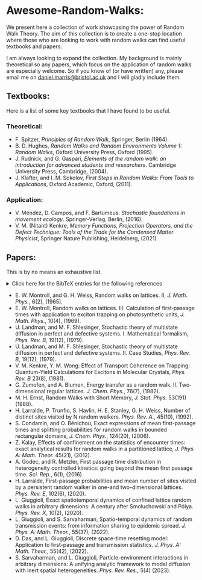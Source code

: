 # Awesome-Random-Walks:
We present here a collection of work showcasing the power of Random Walk Theory. The aim of this collection is to create a one-stop location where those who are looking to work with 
random walks can find useful textbooks and papers.

I am always looking to expand the collection. My background is mainly theoretical so any papers, which focus on the application of random walks are especially welcome. So if you know of (or have written) any, please email me on daniel.marris@bristol.ac.uk and I will gladly include them. 

## Textbooks:
Here is a list of some key textbooks that I have found to be useful.
### Theoretical:
+ F. Spitzer, *Principles of Random Walk*, Springer, Berlin (1964).
+ B. D. Hughes, *Random Walks and Random Environments Volume 1: Random Walks*, Oxford University Press, Oxford (1995).
+ J. Rudnick, and G. Gaspari, *Elements of the random walk: an introduction for advanced students and researchers*. Cambridge University Press, Cambridge, (2004).
+ J. Klafter, and I. M. Sokolov, *First Steps in Random Walks: From Tools to Applications*, Oxford Academic, Oxford, (2011).

### Application:
+ V. Méndez, D. Campos, and F. Bartumeus. *Stochastic foundations in movement ecology*. Springer-Verlag, Berlin, (2016).
+ V. M. (Nitant) Kenkre, *Memory Functions, Projection Operators, and the Defect Technique: Tools of the Trade for the Condensed Matter Physicist*, Springer Nature Publishing, Heidelberg, (2021)

## Papers: 
This is by no means an exhaustive list.

<details>
<summary>Click here for the BibTeX entries for the following references </summary>
<br>
@article{montroll1965random,<br>
&nbsp;&nbsp;&nbsp; title={Random walks on lattices. II}, <br>
&nbsp;&nbsp;&nbsp; author={Montroll, Elliott W and Weiss, George H},<br>
&nbsp;&nbsp;&nbsp; journal={Journal of Mathematical Physics},<br>
&nbsp;&nbsp;&nbsp; volume={6},<br>
&nbsp;&nbsp;&nbsp; number={2},<br>
&nbsp;&nbsp;&nbsp; pages={167--181},<br>
&nbsp;&nbsp;&nbsp; year={1965},<br>
&nbsp;&nbsp;&nbsp; publisher={American Institute of Physics}<br>
}

@article{montroll1969random,<br>
&nbsp;&nbsp;&nbsp; title={Random walks on lattices. III. Calculation of first-passage times with application to exciton trapping on photosynthetic units},<br>
&nbsp;&nbsp;&nbsp; author={Montroll, Elliott W},<br>
&nbsp;&nbsp;&nbsp; journal={Journal of Mathematical Physics},<br>
&nbsp;&nbsp;&nbsp; volume={10},<br>
&nbsp;&nbsp;&nbsp; number={4},<br>
&nbsp;&nbsp;&nbsp; pages={753--765},<br>
&nbsp;&nbsp;&nbsp; year={1969},<br>
&nbsp;&nbsp;&nbsp; publisher={American Institute of Physics} }<br>
}

@article{landman1979stochastic,<br>
&nbsp;&nbsp;&nbsp; title={Stochastic theory of multistate diffusion in perfect and defective systems. I. Mathematical formalism},<br>
&nbsp;&nbsp;&nbsp; author={Landman, Uzi and Shlesinger, Michael F},<br>
&nbsp;&nbsp;&nbsp; journal={Physical Review B},<br>
&nbsp;&nbsp;&nbsp; volume={19},<br>
&nbsp;&nbsp;&nbsp; number={12},<br>
&nbsp;&nbsp;&nbsp; pages={6207},<br>
&nbsp;&nbsp;&nbsp; year={1979},<br>
&nbsp;&nbsp;&nbsp; publisher={APS}<br>
}

@article{kenkre1981effect,<br>
&nbsp;&nbsp;&nbsp; title={Effect of transport coherence on trapping: Quantum-yield calculations for excitons in molecular crystals},<br>
&nbsp;&nbsp;&nbsp; author={Kenkre, VM and Wong, YM},<br>      
&nbsp;&nbsp;&nbsp; journal={Physical Review B},<br>
&nbsp;&nbsp;&nbsp; volume={23},<br>
&nbsp;&nbsp;&nbsp; number={8},<br>
&nbsp;&nbsp;&nbsp; pages={3748},<br>
&nbsp;&nbsp;&nbsp; year={1981},<br>
&nbsp;&nbsp;&nbsp; publisher={APS}<br>
}

@article{zumofen1982energy,<br>
&nbsp;&nbsp;&nbsp; title={Energy transfer as a random walk. II. Two-dimensional regular lattices},<br>
&nbsp;&nbsp;&nbsp; author={Zumofen, Gert and Blumen, Alexander},<br>
&nbsp;&nbsp;&nbsp; journal={The Journal of Chemical Physics},<br>
&nbsp;&nbsp;&nbsp; volume={76},<br>
&nbsp;&nbsp;&nbsp; number={7},<br>
&nbsp;&nbsp;&nbsp; pages={3713--3731},<br>
&nbsp;&nbsp;&nbsp; year={1982},<br>
&nbsp;&nbsp;&nbsp; publisher={American Institute of Physics}<br>
}

@article{ernst1988random,<br>
&nbsp;&nbsp;&nbsp; title={Random walks with short memory},<br>&nbsp;&nbsp;&nbsp; author={Ernst, Matthieu H},<br>
&nbsp;&nbsp;&nbsp; journal={Journal of statistical physics},<br>
&nbsp;&nbsp;&nbsp; volume={53},<br>
&nbsp;&nbsp;&nbsp; pages={191--201},<br>
&nbsp;&nbsp;&nbsp; year={1988},<br>
&nbsp;&nbsp;&nbsp; <br>
&nbsp;&nbsp;&nbsp; publisher={Springer}<br>
}

@article{larralde1992number,<br>
&nbsp;&nbsp;&nbsp; title={Number of distinct sites visited by 
N random walkers},<br>
&nbsp;&nbsp;&nbsp; author={Larralde, Hernan and Trunfio, Paul 
and Havlin, Shlomo and Stanley, H Eugene and Weiss, George H},<br>
&nbsp;&nbsp;&nbsp; journal={Physical Review A},<br>
&nbsp;&nbsp;&nbsp; volume={45},<br>
&nbsp;&nbsp;&nbsp; number={10},<br>
&nbsp;&nbsp;&nbsp; pages={7128},<br>
&nbsp;&nbsp;&nbsp; year={1992},<br>
&nbsp;&nbsp;&nbsp; publisher={APS}<br>
}

@article{condamin2006exact,<br>
&nbsp;&nbsp;&nbsp; title={Exact expressions of mean first-passage times and splitting probabilities for random walks in bounded rectangular domains},<br>
&nbsp;&nbsp;&nbsp; author={Condamin, S and B{'e}nichou, O},<br>
&nbsp;&nbsp;&nbsp; journal={The Journal of chemical physics},<br>
&nbsp;&nbsp;&nbsp; volume={124},<br>
&nbsp;&nbsp;&nbsp; number={20},<br>
&nbsp;&nbsp;&nbsp; pages={206103},<br>
&nbsp;&nbsp;&nbsp; year={2006},<br>
&nbsp;&nbsp;&nbsp; publisher={American Institute of Physics}<br>
}

@article{kalay2012effects,<br>
&nbsp;&nbsp;&nbsp; title={Effects of confinement on the statistics of encounter times: exact analytical results for random walks in a partitioned lattice},<br>       
&nbsp;&nbsp;&nbsp; author={Kalay, Ziya},<br>
&nbsp;&nbsp;&nbsp; journal={Journal of Physics A: Mathematical and Theoretical},<br>
&nbsp;&nbsp;&nbsp; volume={45},<br>
&nbsp;&nbsp;&nbsp; number={21},<br>
&nbsp;&nbsp;&nbsp; pages={215001},<br>
&nbsp;&nbsp;&nbsp; year={2012},<br>
&nbsp;&nbsp;&nbsp; publisher={IOP Publishing}<br>
}

@article{godec2016first,<br>
&nbsp;&nbsp;&nbsp; title={First passage time distribution in heterogeneity controlled kinetics: going beyond the mean first passage time},<br>
&nbsp;&nbsp;&nbsp; author={Godec, Alja{♂{z}} and Metzler, Ralf},<br>
&nbsp;&nbsp;&nbsp; journal={Scientific reports},<br>
&nbsp;&nbsp;&nbsp; volume={6},<br>
&nbsp;&nbsp;&nbsp; number={1},<br>
&nbsp;&nbsp;&nbsp; pages={20349},<br>
&nbsp;&nbsp;&nbsp; year={2016},<br>
&nbsp;&nbsp;&nbsp; publisher={Nature Publishing Group UK London}<br>
}

@article{larralde2020first,<br>
&nbsp;&nbsp;&nbsp; title={First-passage probabilities and mean number of sites visited by a persistent random walker in one-and two-dimensional lattices},<br>        
&nbsp;&nbsp;&nbsp; author={Larralde, Hern{'a}n},<br>
&nbsp;&nbsp;&nbsp; journal={Physical Review E},<br>
&nbsp;&nbsp;&nbsp; volume={102},<br>
&nbsp;&nbsp;&nbsp; number={6},<br>
&nbsp;&nbsp;&nbsp; pages={062129},<br>
&nbsp;&nbsp;&nbsp; year={2020},<br>
&nbsp;&nbsp;&nbsp; publisher={APS}<br>
}

@article{giuggioli2020exact,<br>
&nbsp;&nbsp;&nbsp; title={Exact spatiotemporal dynamics of confined lattice random 
walks in arbitrary dimensions: A century after Smoluchowski and P{'o}lya},<br>     
&nbsp;&nbsp;&nbsp; author={Giuggioli, Luca},<br>
&nbsp;&nbsp;&nbsp; journal={Physical Review X},<br>
&nbsp;&nbsp;&nbsp; volume={10},<br>
&nbsp;&nbsp;&nbsp; number={2},<br>
&nbsp;&nbsp;&nbsp; pages={021045},<br>
&nbsp;&nbsp;&nbsp; year={2020},<br>
&nbsp;&nbsp;&nbsp; publisher={APS}<br>
}

@article{giuggioli2022spatio,<br>
&nbsp;&nbsp;&nbsp; title={Spatio-temporal dynamics of random transmission events: from information sharing to epidemic spread},<br>
&nbsp;&nbsp;&nbsp; author={Giuggioli, Luca and Sarvaharman, Seeralan},<br>
&nbsp;&nbsp;&nbsp; journal={Journal of Physics A: Mathematical and Theoretical},<br>
&nbsp;&nbsp;&nbsp; volume={55},<br>
&nbsp;&nbsp;&nbsp; number={37},<br>
&nbsp;&nbsp;&nbsp; pages={375005},<br>
&nbsp;&nbsp;&nbsp; year={2022},<br>
&nbsp;&nbsp;&nbsp; publisher={IOP Publishing}<br>
}

@article{das2022discrete,<br>
&nbsp;&nbsp;&nbsp; title={Discrete space-time resetting model: Application to first-passage and transmission statistics},<br>
&nbsp;&nbsp;&nbsp; author={Das, Debraj and Giuggioli, Luca},<br>
&nbsp;&nbsp;&nbsp; journal={Journal of Physics A: Mathematical and Theoretical},<br>
&nbsp;&nbsp;&nbsp; volume={55},<br>
&nbsp;&nbsp;&nbsp; number={42},<br>
&nbsp;&nbsp;&nbsp; pages={424004},<br>
&nbsp;&nbsp;&nbsp; year={2022},<br>
&nbsp;&nbsp;&nbsp; publisher={IOP Publishing}<br>
}


@article{sarvaharman2023particle,<br>
&nbsp;&nbsp;&nbsp; title={Particle-environment interactions in arbitrary dimensions: A unifying analytic framework to model diffusion with inert spatial heterogeneities},<br>
&nbsp;&nbsp;&nbsp; author={Sarvaharman, Seeralan and Giuggioli, Luca},<br>
&nbsp;&nbsp;&nbsp; journal={Physical Review Research},<br>
&nbsp;&nbsp;&nbsp; volume={5},<br>
&nbsp;&nbsp;&nbsp; number={4},<br>
&nbsp;&nbsp;&nbsp; pages={043281},<br>
&nbsp;&nbsp;&nbsp; year={2023},<br>
&nbsp;&nbsp;&nbsp; publisher={APS}<br>
}

</details>

+ E. W. Montroll, and G. H. Weiss, Random walks on lattices. II, *J. Math. Phys.*, 6(2), (1965).
+ E. W. Montroll, Random walks on lattices. III: Calculation of first‐passage times with application to exciton trapping on photosynthetic units, *J. Math. Phys.*, 10(4), (1969).
+ U. Landman, and M. F. Shlesinger, Stochastic theory of multistate diffusion in perfect and defective systems. I. Mathematical formalism, *Phys. Rev. B*, 19(12), (1979).
+ U. Landman, and M. F. Shlesinger, Stochastic theory of multistate diffusion in perfect and defective systems. II. Case Studies, *Phys. Rev. B*, 19(12), (1979).
+ V. M. Kenkre, Y. M. Wong: Effect of Transport Coherence on Trapping: Quantum-Yield Calculations for Excitons in Molecular Crystals, *Phys. Rev. B* 23(8), (1981).
+ G. Zumofen, and A. Blumen, Energy transfer as a random walk. II. Two‐dimensional regular lattices. *J. Chem. Phys.*, 76(7), (1982).
+ M. H. Ernst, Random Walks with Short Memory, *J. Stat. Phys.* 53(191) (1988).
+ H. Larralde, P. Trunfio, S. Havlin, H. E. Stanley, G. H. Weiss, Number of distinct sites visited by N random walkers. *Phys. Rev. A.*, 45(10), (1992).
+ S. Condamin, and O. Bénichou, Exact expressions of mean first-passage times and splitting probabilities for random walks in bounded rectangular domains, *J. Chem. Phys.*, 124(20), (2006).
+ Z. Kalay, Effects of confinement on the statistics of encounter times: exact analytical results for random walks in a partitioned lattice, *J. Phys. A: Math. Theor.* 45(21), (2012).
+ A. Godec, and R. Metzler, First passage time distribution in heterogeneity controlled kinetics: going beyond the mean first passage time. *Sci. Rep.*, 6(1), (2016).
+ H. Larralde, First-passage probabilities and mean number of sites visited by a persistent random walker in one-and two-dimensional lattices. *Phys. Rev. E*, 102(6),  (2020). 
+ L. Giuggioli, Exact spatiotemporal dynamics of confined lattice random walks in arbitrary dimensions: A century after Smoluchowski and Pólya. *Phys. Rev. X*, 10(2), (2020). 
+ L. Giuggioli, and S. Sarvaharman, Spatio-temporal dynamics of random transmission events: from information sharing to epidemic spread. *J. Phys. A: Math. Theor.*, 55(37), (2022).
+ D. Das, and L. Giuggioli, Discrete space-time resetting model: Application to first-passage and transmission statistics. *J. Phys. A: Math. Theor.*, 55(42), (2022).
+ S. Sarvaharman, and L. Giuggioli, Particle-environment interactions in arbitrary dimensions: A unifying analytic framework to model diffusion with inert spatial heterogeneities. *Phys. Rev. Res.*, 5(4) (2023).
